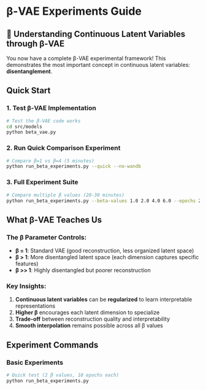 # β-VAE Experiments Guide

## 🎯 Understanding Continuous Latent Variables through β-VAE

You now have a complete β-VAE experimental framework! This demonstrates the most important concept in continuous latent variables: **disentanglement**.

## Quick Start

### 1. Test β-VAE Implementation

```bash
# Test the β-VAE code works
cd src/models
python beta_vae.py
```

### 2. Run Quick Comparison Experiment

```bash
# Compare β=1 vs β=4 (5 minutes)
python run_beta_experiments.py --quick --no-wandb
```

### 3. Full Experiment Suite

```bash
# Compare multiple β values (20-30 minutes)
python run_beta_experiments.py --beta-values 1.0 2.0 4.0 6.0 --epochs 25 --no-wandb
```

## What β-VAE Teaches Us

### The β Parameter Controls:

- **β = 1**: Standard VAE (good reconstruction, less organized latent space)
- **β > 1**: More disentangled latent space (each dimension captures specific features)
- **β >> 1**: Highly disentangled but poorer reconstruction

### Key Insights:

1. **Continuous latent variables** can be **regularized** to learn interpretable representations
2. **Higher β** encourages each latent dimension to specialize
3. **Trade-off** between reconstruction quality and interpretability
4. **Smooth interpolation** remains possible across all β values

## Experiment Commands

### Basic Experiments

```bash
# Quick test (2 β values, 10 epochs each)
python run_beta_experiments.py
```
